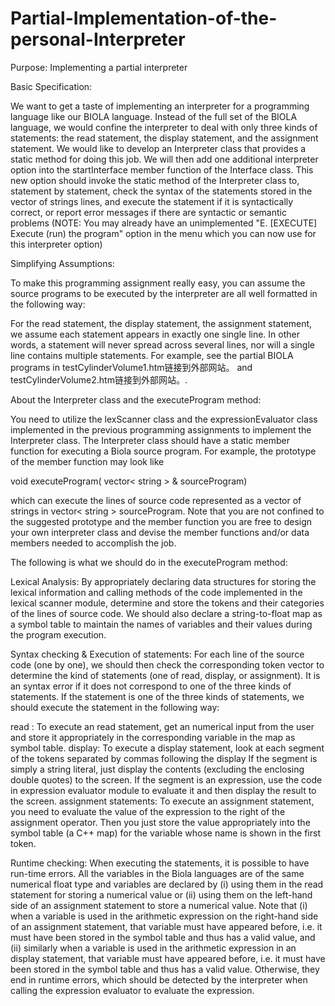 # Partial-Implementation-of-the-personal-Interpreter

 Purpose: Implementing a partial interpreter

Basic Specification:

We want to get a taste of implementing an interpreter for a programming language like our BIOLA language. Instead of the full set of the BIOLA language, we would confine the interpreter to deal with only three kinds of statements: the read statement, the display statement, and the assignment statement. We would like to develop an Interpreter class that provides a static method for doing this job. We will then add one additional interpreter option into the startInterface member function of the Interface class. This new option should invoke the static method of the Interpreter class to, statement by statement, check the syntax of the statements stored in the vector of strings lines, and execute the statement if it is syntactically correct, or report error messages if there are syntactic or semantic problems (NOTE:  You may already have an unimplemented "E. [EXECUTE] Execute (run) the program" option in the menu which you can now use for this interpreter option)

 

Simplifying Assumptions:

To make this programming assignment really easy, you can assume the source programs to be executed by the interpreter are all well formatted in the following way:

For the read statement, the display statement, the assignment statement, we assume each statement appears in exactly one single line. In other words, a statement will never spread across several lines, nor will a single line contains multiple statements.
For example, see the partial BIOLA programs in testCylinderVolume1.htm链接到外部网站。 and testCylinderVolume2.htm链接到外部网站。.
 

About the Interpreter class and the executeProgram method:

You need to utilize the lexScanner class and the expressionEvaluator class implemented in the previous programming assignments to implement the Interpreter class. The Interpreter class should have a static member function for executing a Biola source program. For example, the prototype of the member function may look like

void executeProgram( vector< string > & sourceProgram)

which can execute the lines of source code represented as a vector of strings in vector< string > sourceProgram. Note that you are not confined to the suggested prototype and the member function you are free to design your own interpreter class and devise the member functions and/or data members needed to accomplish the job.

 

The following is what we should do in the executeProgram method:

Lexical Analysis: By appropriately declaring data structures for storing the lexical information and calling methods of the code implemented in the lexical scanner module, determine and store the tokens and their categories of the lines of source code. We should also declare a string-to-float map as a symbol table to maintain the names of variables and their values during the program execution.
 

Syntax checking & Execution of statements:
For each line of the source code (one by one), we should then check the corresponding token vector to determine the kind of statements (one of read, display, or assignment). It is an syntax error if it does not correspond to one of the three kinds of statements. If the statement is one of the three kinds of statements, we should execute the statement in the following way:

read : To execute an read statement, get an numerical input from the user and store it appropriately in the corresponding variable in the map as symbol table.
display: To execute a display statement, look at each segment of the tokens separated by commas following the display If the segment is simply a string literal, just display the contents (excluding the enclosing double quotes) to the screen. If the segment is an expression, use the code in expression evaluator module to evaluate it and then display the result to the screen.
assignment statements: To execute an assignment statement, you need to evaluate the value of the expression to the right of the assignment operator. Then you just store the value appropriately into the symbol table (a C++ map) for the variable whose name is shown in the first token.
 

Runtime checking: When executing the statements, it is possible to have run-time errors. All the variables in the Biola languages are of the same numerical float type and variables are declared by (i) using them in the read statement for storing a numerical value or (ii) using them on the left-hand side of an assignment statement to store a numerical value. Note that (i) when a variable is used in the arithmetic expression on the right-hand side of an assignment statement, that variable must have appeared before, i.e. it must have been stored in the symbol table and thus has a valid value, and (ii) similarly when a variable is used in the arithmetic expression in an display statement, that variable must have appeared before, i.e. it must have been stored in the symbol table and thus has a valid value. Otherwise, they end in runtime errors, which should be detected by the interpreter when calling the expression evaluator to evaluate the expression.
